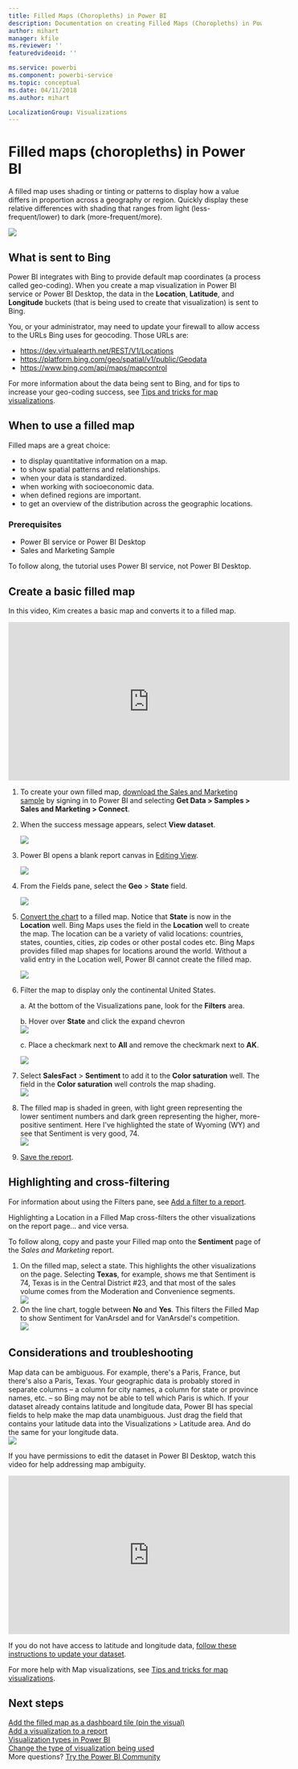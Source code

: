 ```yaml
---
title: Filled Maps (Choropleths) in Power BI
description: Documentation on creating Filled Maps (Choropleths) in Power BI
author: mihart
manager: kfile
ms.reviewer: ''
featuredvideoid: ''

ms.service: powerbi
ms.component: powerbi-service
ms.topic: conceptual
ms.date: 04/11/2018
ms.author: mihart

LocalizationGroup: Visualizations
---
```

# Filled maps (choropleths) in Power BI
A filled map uses shading or tinting or patterns to display how a value differs in proportion across a geography or region.  Quickly display these relative differences with shading that ranges from light (less-frequent/lower) to dark (more-frequent/more).    

![](media/power-bi-visualization-filled-maps-choropleths/large_map.png)

## What is sent to Bing
Power BI integrates with Bing to provide default map coordinates (a process called geo-coding). When you create a map visualization in Power BI service or Power BI Desktop, the data in the **Location**, **Latitude**, and **Longitude** buckets (that is being used to create that visualization) is sent to Bing.

You, or your administrator, may need to update your firewall to allow access to the URLs Bing uses for geocoding.  Those URLs are:
* https://dev.virtualearth.net/REST/V1/Locations
* https://platform.bing.com/geo/spatial/v1/public/Geodata
* https://www.bing.com/api/maps/mapcontrol

For more information about the data being sent to Bing, and for tips to increase your geo-coding success, see [Tips and tricks for map visualizations](power-bi-map-tips-and-tricks.md).

## When to use a filled map
Filled maps are a great choice:

* to display quantitative information on a map.
* to show spatial patterns and relationships.
* when your data is standardized.
* when working with socioeconomic data.
* when defined regions are important.
* to get an overview of the distribution across the geographic locations.

### Prerequisites
- Power BI service or Power BI Desktop
- Sales and Marketing Sample

To follow along, the tutorial uses Power BI service, not Power BI Desktop.

## Create a basic filled map
In this video, Kim creates a basic map and converts it to a filled map.

<iframe width="560" height="315" src="https://www.youtube.com/embed/ajTPGNpthcg" frameborder="0" allowfullscreen></iframe>


1. To create your own filled map, [download the Sales and Marketing sample](sample-datasets.md) by signing in to Power BI and selecting **Get Data \> Samples \> Sales and Marketing \> Connect**.
2. When the success message appears, select **View dataset**.

   ![](media/power-bi-visualization-filled-maps-choropleths/power-bi-view-dataset.png)
3. Power BI opens a blank report canvas in [Editing View](service-interact-with-a-report-in-editing-view.md).

    ![](media/power-bi-visualization-filled-maps-choropleths/power-bi-blank-canvas.png)
4. From the Fields pane, select the **Geo** \> **State** field.    

   ![](media/power-bi-visualization-filled-maps-choropleths/img002.png)
5. [Convert the chart](power-bi-report-change-visualization-type.md) to a filled map. Notice that **State** is now in the **Location** well. Bing Maps uses the field in the **Location** well to create the map.  The location can be a variety of valid locations: countries, states, counties, cities, zip codes or other postal codes etc. Bing Maps provides filled map shapes for locations around the world. Without a valid entry in the Location well, Power BI cannot create the filled map.  

   ![](media/power-bi-visualization-filled-maps-choropleths/img003.png)
6. Filter the map to display only the continental United States.

   a.  At the bottom of the Visualizations pane, look for the **Filters** area.

   b.  Hover over **State** and click the expand chevron  
   ![](media/power-bi-visualization-filled-maps-choropleths/img004.png)

   c.  Place a checkmark next to **All** and remove the checkmark next to **AK**.

   ![](media/power-bi-visualization-filled-maps-choropleths/img005.png)
7. Select **SalesFact** \> **Sentiment** to add it to the **Color saturation** well. The field in the **Color saturation** well controls the map shading.  
   ![](media/power-bi-visualization-filled-maps-choropleths/power-bi-color-saturation.png)
8. The filled map is shaded in green, with light green representing the lower sentiment numbers and dark green representing the higher, more-positive sentiment.  Here I've highlighted the state of Wyoming (WY) and see that Sentiment is very good, 74.  
   ![](media/power-bi-visualization-filled-maps-choropleths/img007.png)
9. [Save the report](service-report-save.md).

## Highlighting and cross-filtering
For information about using the Filters pane, see [Add a filter to a report](power-bi-report-add-filter.md).

Highlighting a Location in a Filled Map cross-filters the other visualizations on the report page... and vice versa.

To follow along, copy and paste your Filled map onto the **Sentiment** page of the *Sales and Marketing* report.

1. On the filled map, select a state.  This highlights the other visualizations on the page. Selecting **Texas**, for example, shows me that Sentiment is 74, Texas is in the Central District \#23, and that most of the sales volume comes from the Moderation and Convenience segments.   
   ![](media/power-bi-visualization-filled-maps-choropleths/img008.png)
2. On the line chart, toggle between **No** and **Yes**. This filters the Filled Map to show Sentiment for VanArsdel and for VanArsdel's competition.  
   ![](media/power-bi-visualization-filled-maps-choropleths/img009.gif)

## Considerations and troubleshooting
Map data can be ambiguous.  For example, there's a Paris, France, but there's also a Paris, Texas. Your geographic data is probably stored in separate columns – a column for city names, a column for state or province names, etc. – so Bing may not be able to tell which Paris is which. If your dataset already contains latitude and longitude data, Power BI has special fields to help make the map data unambiguous. Just drag the field that contains your latitude data into the Visualizations \> Latitude area.  And do the same for your longitude data.  
![](media/power-bi-visualization-filled-maps-choropleths/pbi_latitude.png)

If you have permissions to edit the dataset in Power BI Desktop, watch this video for help addressing map ambiguity.

<iframe width="560" height="315" src="https://www.youtube.com/embed/Co2z9b-s_yM" frameborder="0" allowfullscreen></iframe>

If you do not have access to latitude and longitude data, [follow these instructions to update your dataset](https://support.office.com/article/Maps-in-Power-View-8A9B2AF3-A055-4131-A327-85CC835271F7).

For more help with Map visualizations, see [Tips and tricks for map visualizations](power-bi-map-tips-and-tricks.md).

## Next steps
[Add the filled map as a dashboard tile (pin the visual)](service-dashboard-tiles.md)    
 [Add a visualization to a report](power-bi-report-add-visualizations-i.md)  
 [Visualization types in Power BI](power-bi-visualization-types-for-reports-and-q-and-a.md)    
 [Change the type of visualization being used](power-bi-report-change-visualization-type.md)      
More questions? [Try the Power BI Community](http://community.powerbi.com/)
